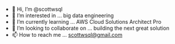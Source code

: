 - 👋 Hi, I’m @scottwsql
- 👀 I’m interested in ... big data engineering
- 🌱 I’m currently learning ... AWS Cloud Solutions Architect Pro
- 💞️ I’m looking to collaborate on ...  building the next great solution
- 📫 How to reach me ... scottwsql@gmail.com

<!---
Results-oriented Director of Data Operations with 17 years of experience in developing and executing data strategies, managing database systems, and leading cross-functional teams. 
Proven track record of optimizing data operations, ensuring data accuracy and integrity, and implementing scalable solutions. 
Exceptional analytical and problem-solving skills, combined with a deep understanding of SQL Server, AWS, and data governance principles.
--->

